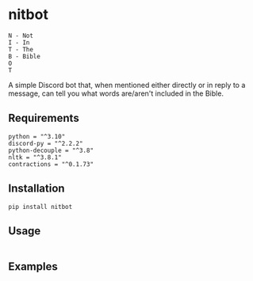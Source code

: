 # nitbot
```
N - Not
I - In
T - The
B - Bible
O
T
```

A simple Discord bot that, when mentioned either directly or in reply to a message, can tell you what words are/aren't included in the Bible.

## Requirements
```
python = "^3.10"
discord-py = "^2.2.2"
python-decouple = "^3.8"
nltk = "^3.8.1"
contractions = "^0.1.73"
```

## Installation
```
pip install nitbot
```

## Usage
```
```

## Examples